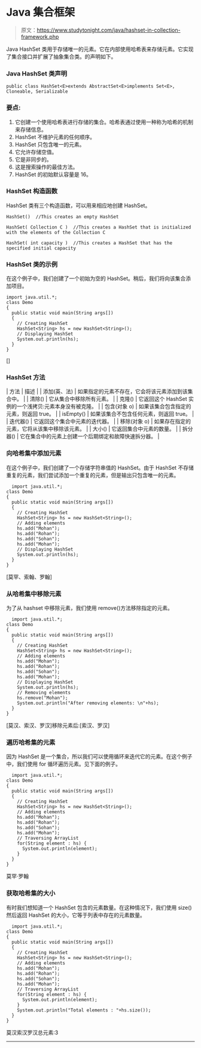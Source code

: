 # Java 集合框架

> 原文：<https://www.studytonight.com/java/hashset-in-collection-framework.php>

Java HashSet 类用于存储唯一的元素。它在内部使用哈希表来存储元素。它实现了集合接口并扩展了抽象集合类。的声明如下。

### Java HashSet 类声明

```
public class HashSet<E>extends AbstractSet<E>implements Set<E>, Cloneable, Serializable
```

### 要点:

1.  它创建一个使用哈希表进行存储的集合。哈希表通过使用一种称为哈希的机制来存储信息。
2.  HashSet 不维护元素的任何顺序。
3.  HashSet 只包含唯一的元素。
4.  它允许存储空值。
5.  它是非同步的。
6.  这是搜索操作的最佳方法。
7.  HashSet 的初始默认容量是 16。

### HashSet 构造函数

HashSet 类有三个构造函数，可以用来相应地创建 HashSet。

```
HashSet()  //This creates an empty HashSet

HashSet( Collection C )  //This creates a HashSet that is initialized with the elements of the Collection C

HashSet( int capacity )  //This creates a HashSet that has the specified initial capacity
```

### HashSet 类的示例

在这个例子中，我们创建了一个初始为空的 HashSet。稍后，我们将向该集合添加项目。

```
import java.util.*;
class Demo
{
  public static void main(String args[])
  {
    // Creating HashSet
    HashSet<String> hs = new HashSet<String>();
    // Displaying HashSet
    System.out.println(hs);
  }
} 
```

[]

### HashSet 方法

| 方法 | 描述 |
| 添加(英、法) | 如果指定的元素不存在，它会将该元素添加到该集合中。 |
| 清除() | 它从集合中移除所有元素。 |
| 克隆() | 它返回这个 HashSet 实例的一个浅拷贝:元素本身没有被克隆。 |
| 包含(对象 o) | 如果该集合包含指定的元素，则返回 true。 |
| isEmpty() | 如果该集合不包含任何元素，则返回 true。 |
| 迭代器() | 它返回这个集合中元素的迭代器。 |
| 移除(对象 o) | 如果存在指定的元素，它将从该集中移除该元素。 |
| 大小() | 它返回集合中元素的数量。 |
| 拆分器() | 它在集合中的元素上创建一个后期绑定和故障快速拆分器。 |

### 向哈希集中添加元素

在这个例子中，我们创建了一个存储字符串值的 HashSet。由于 HashSet 不存储重复的元素，我们尝试添加一个重复的元素，但是输出只包含唯一的元素。

```
  import java.util.*;
class Demo
{
  public static void main(String args[])
  {
    // Creating HashSet
    HashSet<String> hs = new HashSet<String>();
    // Adding elements
    hs.add("Mohan");
    hs.add("Rohan");
    hs.add("Sohan");
    hs.add("Mohan");
    // Displaying HashSet
    System.out.println(hs);
  }
} 

```

[莫罕、索翰、罗翰]

### 从哈希集中移除元素

为了从 hashset 中移除元素，我们使用 remove()方法移除指定的元素。

```
  import java.util.*;
class Demo
{
  public static void main(String args[])
  {
    // Creating HashSet
    HashSet<String> hs = new HashSet<String>();
    // Adding elements
    hs.add("Mohan");
    hs.add("Rohan");
    hs.add("Sohan");
    hs.add("Mohan");
    // Displaying HashSet
    System.out.println(hs);
    // Removing elements
    hs.remove("Mohan");
    System.out.println("After removing elements: \n"+hs);
  }
} 

```

[莫汉、索汉、罗汉]移除元素后:[索汉、罗汉]

### 遍历哈希集的元素

因为 HashSet 是一个集合，所以我们可以使用循环来迭代它的元素。在这个例子中，我们使用 for 循环遍历元素。见下面的例子。

```
  import java.util.*;
class Demo
{
  public static void main(String args[])
  {
    // Creating HashSet
    HashSet<String> hs = new HashSet<String>();
    // Adding elements
    hs.add("Mohan");
    hs.add("Rohan");
    hs.add("Sohan");
    hs.add("Mohan");
    // Traversing ArrayList
    for(String element : hs) {
      System.out.println(element);    
    }
  }
} 

```

莫罕·罗翰

### 获取哈希集的大小

有时我们想知道一个 HashSet 包含的元素数量。在这种情况下，我们使用 size()然后返回 HashSet 的大小，它等于列表中存在的元素数量。

```
  import java.util.*;
class Demo
{
  public static void main(String args[])
  {
    // Creating HashSet
    HashSet<String> hs = new HashSet<String>();
    // Adding elements
    hs.add("Mohan");
    hs.add("Rohan");
    hs.add("Sohan");
    hs.add("Mohan");
    // Traversing ArrayList
    for(String element : hs) {
      System.out.println(element);    
    }
    System.out.println("Total elements : "+hs.size());
  }
} 

```

莫汉索汉罗汉总元素:3

* * *